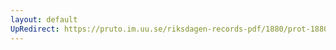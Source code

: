 ```yaml
---
layout: default
UpRedirect: https://pruto.im.uu.se/riksdagen-records-pdf/1880/prot-1880--fk--018/prot-1880--fk--018_007.pdf
---
```

